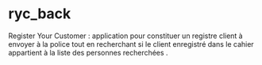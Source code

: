 # ryc_back
Register Your Customer : application pour constituer un registre client à envoyer à la police tout en recherchant si le client enregistré dans le cahier appartient à la liste des personnes recherchées . 

